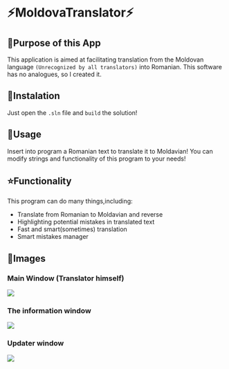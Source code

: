 # ⚡**MoldovaTranslator**⚡
## 🎯**Purpose of this App**
This application is aimed at facilitating translation from the Moldovan language ``(Unrecognized by all translators)`` into Romanian. This software has no analogues, so I created it.
## 🔽**Instalation**
Just open the ``.sln`` file and ``build`` the solution!
## 🤔**Usage**
Insert into program a Romanian text to translate it to Moldavian! You can modify strings and functionality of this program to your needs!
## ⭐**Functionality**
This program can do many things,including:
- Translate from Romanian to Moldavian and reverse
- Highlighting potential mistakes in translated text
- Fast and smart(sometimes) translation
- Smart mistakes manager
## 🌅**Images**
### Main Window (Translator himself)
![](https://i.imgur.com/gKbXiIl.png)

### The information window
![](https://i.imgur.com/onV9qTg.png)

### Updater window
![](https://i.imgur.com/2vC73En.png)
